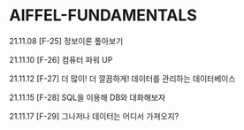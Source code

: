 # AIFFEL-FUNDAMENTALS

21.11.08 [F-25] 정보이론 톺아보기

21.11.10 [F-26] 컴퓨터 파워 UP

21.11.12 [F-27] 더 많이! 더 깔끔하게! 데이터를 관리하는 데이터베이스

21.11.15 [F-28] SQL을 이용해 DB와 대화해보자

21.11.17 [F-29] 그나저나 데이터는 어디서 가져오지?
